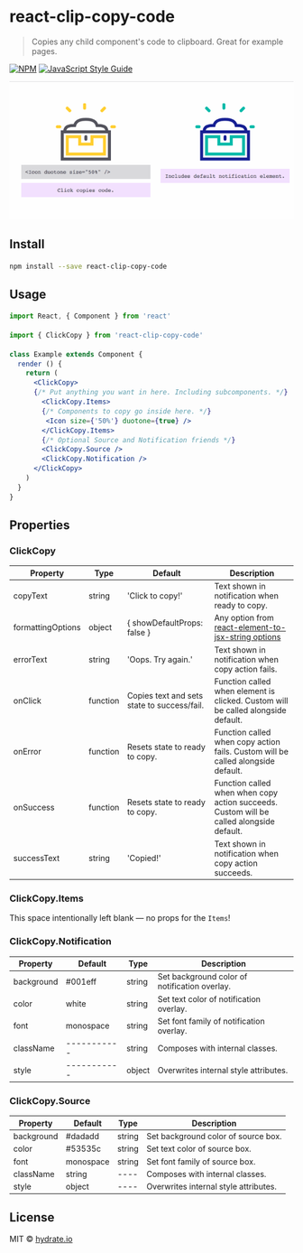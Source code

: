 # react-clip-copy-code

> Copies any child component's code to clipboard. Great for example pages.

[![NPM](https://img.shields.io/npm/v/react-clip-copy-code.svg)](https://www.npmjs.com/package/react-clip-copy-code) [![JavaScript Style Guide](https://img.shields.io/badge/code_style-standard-brightgreen.svg)](https://standardjs.com)

![clip-copy-code-demo](example/clip-copy-code-demo.gif)

## Install

```bash
npm install --save react-clip-copy-code
```

## Usage

```jsx
import React, { Component } from 'react'

import { ClickCopy } from 'react-clip-copy-code'

class Example extends Component {
  render () {
    return (
      <ClickCopy>
      {/* Put anything you want in here. Including subcomponents. */}
        <ClickCopy.Items>
        {/* Components to copy go inside here. */}
         <Icon size={'50%'} duotone={true} />
        </ClickCopy.Items>
        {/* Optional Source and Notification friends */}
        <ClickCopy.Source />
        <ClickCopy.Notification />
      </ClickCopy>
    )
  }
}
```

## Properties

### ClickCopy
| Property | Type | Default |  Description |
| -------- | ----------- | ---- | ------- |
| copyText | string | 'Click to copy!' | Text shown in notification when ready to copy. |
| formattingOptions | object | { showDefaultProps: false } | Any option from [react-element-to-jsx-string options](https://github.com/algolia/react-element-to-jsx-string)
| errorText | string | 'Oops. Try again.' | Text shown in notification when copy action fails. |
| onClick | function | Copies text and sets state to success/fail. | Function called when element is clicked. Custom will be called alongside default. |
| onError | function | Resets state to ready to copy. | Function called when copy action fails. Custom will be called alongside default. |
| onSuccess | function | Resets state to ready to copy. | Function called when when copy action succeeds. Custom will be called alongside default. |
| successText | string | 'Copied!' | Text shown in notification when copy action succeeds. |

### ClickCopy.Items
This space intentionally left blank — no props for the `Items`!

### ClickCopy.Notification
| Property | Default | Type | Description |
| -------- | ----------- | ---- | ------- |
| background | #001eff | string | Set background color of notification overlay. |
| color | white | string | Set text color of notification overlay. |
| font | monospace | string | Set font family of notification overlay. |
| className | ----------- | string | Composes with internal classes. |
| style | ----------- | object | Overwrites internal style attributes. |


### ClickCopy.Source
| Property | Default | Type | Description |
| -------- | ----------- | ---- | ------- |
| background | #dadadd | string | Set background color of source box. |
| color | #53535c | string | Set text color of source box. |
| font | monospace | string | Set font family of source box. |
| className | string | ---- | Composes with internal classes. |
| style | object | ---- | Overwrites internal style attributes. |


## License

MIT © [hydrate.io](https://github.com/hydrateio)
